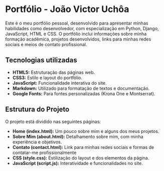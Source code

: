 # Portfólio - João Victor Uchôa

Este é o meu portfólio pessoal, desenvolvido para apresentar minhas habilidades como desenvolvedor, com especialização em Python, Django, JavaScript, HTML e CSS. O portfólio inclui informações sobre minha formação acadêmica, projetos desenvolvidos, links para minhas redes sociais e meios de contato profissional.

## Tecnologias utilizadas

- **HTML5:** Estruturação das páginas web.
- **CSS3:** Estilo e layout do portfólio.
- **JavaScript:** Funcionalidade interativa do site.
- **Markdown:** Utilizado para formatação de textos e documentação.
- **Google Fonts:** Para fontes personalizadas (Krona One e Montserrat).

## Estrutura do Projeto

O projeto está dividido nas seguintes páginas:

- **Home (index.html):** Um pouco sobre mim e alguns dos meus projetos.
- **Sobre Mim (about.html):** Detalhamento sobre mim, com minha experiência e objetivos.
- **Contato (contact.html):** Link para minhas redes sociais e formas de contatar-me profissionalmente
- **CSS (style.css):** Estilização do layout e dos elementos da página.
- **JavaScript (script.js):** Interatividade e funcionalidades no site.


